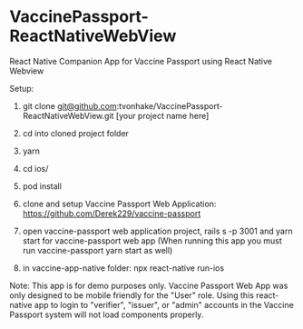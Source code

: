 # VaccinePassport-ReactNativeWebView
React Native Companion App for Vaccine Passport using React Native Webview

Setup: 
1. git clone git@github.com:tvonhake/VaccinePassport-ReactNativeWebView.git [your project name here]
2. cd into cloned project folder
3. yarn
4. cd ios/
5. pod install
6. clone and setup Vaccine Passport Web Application: https://github.com/Derek229/vaccine-passport

7. open vaccine-passport web application project, rails s -p 3001 and yarn start for vaccine-passport web app
   (When running this app you must run vaccine-passport yarn start as well)
  
8. in vaccine-app-native folder: npx react-native run-ios

Note: This app is for demo purposes only. Vaccine Passport Web App was only designed to be mobile friendly for the "User" role. 
      Using this react-native app to login to "verifier", "issuer", or "admin" accounts in the Vaccine Passport system will not load components properly.
